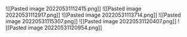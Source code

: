 ![[Pasted image 20220531112415.png]]
![[Pasted image 20220531112917.png]]
![[Pasted image 20220531113714.png]]
![[Pasted image 20220531115307.png]]
![[Pasted image 20220531120407.png]]
![[Pasted image 20220531120954.png]]